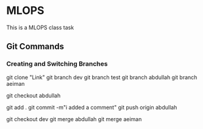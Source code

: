 # MLOPS
This is a MLOPS class task


## Git Commands

### Creating and Switching Branches

git clone "Link"
git branch dev
git branch test
git branch abdullah
git branch aeiman

git checkout abdullah

git add .
git commit -m"i added a comment"
git push origin abdullah

git checkout dev
git merge abdullah
git merge aeiman
